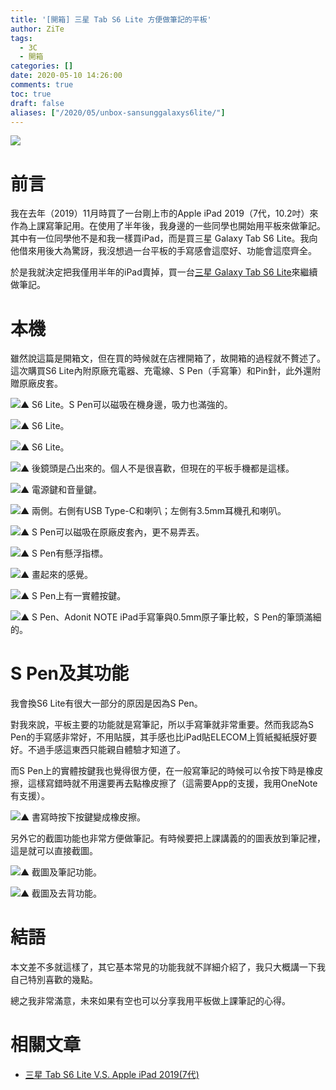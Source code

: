 ```yaml
---
title: '[開箱] 三星 Tab S6 Lite 方便做筆記的平板'
author: ZiTe
tags:
  - 3C
  - 開箱
categories: []
date: 2020-05-10 14:26:00
comments: true
toc: true
draft: false
aliases: ["/2020/05/unbox-sansunggalaxys6lite/"]
---
```

![](https://1.bp.blogspot.com/-cQjRvWjr9-I/XreSQ-V3G8I/AAAAAAAACWs/vjWRAiRKk2o6wtk2E1oZUbtFGri0N5MVgCPcBGAsYHg/s640/ZPH_0313.JPG)

# 前言

我在去年（2019）11月時買了一台剛上市的Apple iPad 2019（7代，10.2吋）來作為上課寫筆記用。在使用了半年後，我身邊的一些同學也開始用平板來做筆記。其中有一位同學他不是和我一樣買iPad，而是買三星 Galaxy Tab S6 Lite。我向他借來用後大為驚訝，我沒想過一台平板的手寫感會這麼好、功能會這麼齊全。

於是我就決定把我僅用半年的iPad賣掉，買一台[三星 Galaxy Tab S6 Lite](https://www.samsung.com/tw/tablets/galaxy-tab-s6-lite-p610/SM-P610NZIABRI/)來繼續做筆記。

<!--more-->

# 本機

雖然說這篇是開箱文，但在買的時候就在店裡開箱了，故開箱的過程就不贅述了。這次購買S6 Lite內附原廠充電器、充電線、S Pen（手寫筆）和Pin針，此外還附贈原廠皮套。

![▲ S6 Lite。S Pen可以磁吸在機身邊，吸力也滿強的。](https://1.bp.blogspot.com/-jORFyHIuprk/XreSQ4rxN_I/AAAAAAAACWs/x2sMmDIbnRMY4NGdtSTW6BLmJAt7bs4rACPcBGAsYHg/s1600/ZPH_0243.JPG)

![▲ S6 Lite。](https://1.bp.blogspot.com/-iRwOZoLiHuw/XreSQ4y7nII/AAAAAAAACWs/i_qD_50PPBsEgnus9voTVuGa595MJtf7QCPcBGAsYHg/s1600/ZPH_0244.JPG)

![▲ S6 Lite。](https://3.bp.blogspot.com/-VtgM3kSJAbQ/XreSQ8FrKII/AAAAAAAACWs/C5w_n5TSeD4JIiG7axGgba9HdesxZqvigCPcBGAsYHg/s1600/ZPH_0245.JPG)

![▲ 後鏡頭是凸出來的。個人不是很喜歡，但現在的平板手機都是這樣。](https://3.bp.blogspot.com/-CTj43owpBZk/XreSQ8VYiSI/AAAAAAAACWs/sNIcImj1FW4wt7yD3TsM13ErXIBJFDtTwCPcBGAsYHg/s1600/ZPH_0250.JPG)

![▲ 電源鍵和音量鍵。](https://2.bp.blogspot.com/-4s7dm3PqnXw/XreSQ_F0MhI/AAAAAAAACWs/WRt4uQOtR1osdpHMs-QuY2fWsRF_wYmSQCPcBGAsYHg/s1600/ZPH_0276.JPG)

![▲ 兩側。右側有USB Type-C和喇叭；左側有3.5mm耳機孔和喇叭。](https://1.bp.blogspot.com/-wZzqbVLoQNk/XreSQycqyPI/AAAAAAAACWs/mb7Zy9vW974VNzmx3UqPAZa9dhtIzZoIACPcBGAsYHg/s1600/imgonline-com-ua-twotoone-7S0HmPbEY1Zm.jpg)

![▲ S Pen可以磁吸在原廠皮套內，更不易弄丟。](https://3.bp.blogspot.com/-dd3R519RWtU/XreSQ6qci2I/AAAAAAAACWs/hLr3TQ1nPH02UUaQcw_YdfBVkCb7JBlgACPcBGAsYHg/s1600/ZPH_0291.JPG)

![▲ S Pen有懸浮指標。](https://2.bp.blogspot.com/-zNxumy9MJEQ/XreSQ9AKm9I/AAAAAAAACWs/oR0O5-8HTJoVEA6cZeWAMweJ8goxabCDQCPcBGAsYHg/s1600/ZPH_0304.JPG)

![▲ 畫起來的感覺。](https://3.bp.blogspot.com/-2oSUJr4dy0c/XreSQ2fP5jI/AAAAAAAACWs/OaslBQeYinoErTmgfo0rAk9XUl7XuuCgACPcBGAsYHg/s1600/ZPH_0216.JPG)

![▲ S Pen上有一實體按鍵。](https://2.bp.blogspot.com/-h793QSNeErQ/XreSQ5DBMVI/AAAAAAAACWs/oebKLE5hL6Y5fGZwIwGkh0zYPJ2g-qqxgCPcBGAsYHg/s1600/ZPH_0302.JPG)

![▲ S Pen、Adonit NOTE iPad手寫筆與0.5mm原子筆比較，S Pen的筆頭滿細的。](https://2.bp.blogspot.com/-oVCwket_wic/XreSQ_3x9rI/AAAAAAAACWs/nAtYjRaC0kY7vmLrWUkXYCsIZoCJuNmNgCPcBGAsYHg/s1600/ZPH_0301.JPG)

# S Pen及其功能

我會換S6 Lite有很大一部分的原因是因為S Pen。

對我來說，平板主要的功能就是寫筆記，所以手寫筆就非常重要。然而我認為S Pen的手寫感非常好，不用貼膜，其手感也比iPad貼ELECOM上質紙擬紙膜好要好。不過手感這東西只能親自體驗才知道了。

而S Pen上的實體按鍵我也覺得很方便，在一般寫筆記的時候可以令按下時是橡皮擦，這樣寫錯時就不用還要再去點橡皮擦了（這需要App的支援，我用OneNote有支援）。

![▲ 書寫時按下按鍵變成橡皮擦。](https://4.bp.blogspot.com/-sV2S_fbK_dA/XreSQ-A0r8I/AAAAAAAACWs/SMsH6y2w238JVV_RM6TGfXGxgbBOpFRHgCPcBGAsYHg/s1600/S6Lite_%25E7%25AD%2586%25E6%258C%2589%25E9%258D%25B5.gif)

另外它的截圖功能也非常方便做筆記。有時候要把上課講義的的圖表放到筆記裡，這是就可以直接截圖。

![▲ 截圖及筆記功能。](https://1.bp.blogspot.com/-_5I0VvFOMmY/XreSQyKBNQI/AAAAAAAACWs/ujn7hAN_LcEpVNv6v7GN9XKcycpXIholgCPcBGAsYHg/s1600/S6Lite_%25E6%2588%25AA%25E5%259C%2596%25E7%2595%25AB.gif)

![▲ 截圖及去背功能。](https://4.bp.blogspot.com/-IO5JvxzkZZc/XreSQ7oa5UI/AAAAAAAACWs/ZjgmA7Sc858n3MOJdqfcs-ZVgXEzKpldACPcBGAsYHg/s1600/S6Lite_%25E5%258E%25BB%25E8%2583%258C.gif)

# 結語

本文差不多就這樣了，其它基本常見的功能我就不詳細介紹了，我只大概講一下我自己特別喜歡的幾點。

總之我非常滿意，未來如果有空也可以分享我用平板做上課筆記的心得。

# 相關文章

* [三星 Tab S6 Lite V.S. Apple iPad 2019(7代)](/2020/05/s6lite-vs-ipad2019/)
